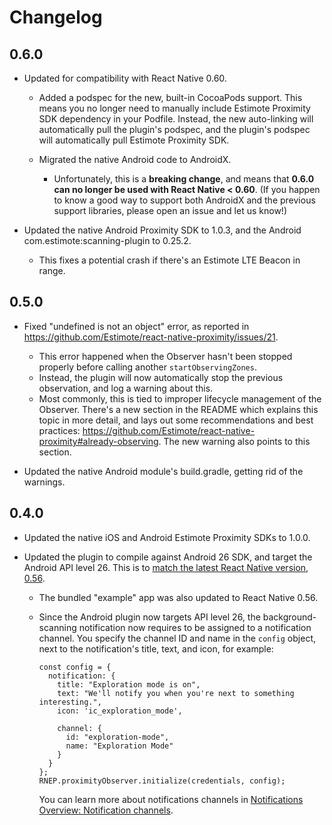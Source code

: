 # Changelog

## 0.6.0

- Updated for compatibility with React Native 0.60.

  - Added a podspec for the new, built-in CocoaPods support. This means you no longer need to manually include Estimote Proximity SDK dependency in your Podfile. Instead, the new auto-linking will automatically pull the plugin's podspec, and the plugin's podspec will automatically pull Estimote Proximity SDK.

  - Migrated the native Android code to AndroidX.

    - Unfortunately, this is a **breaking change**, and means that **0.6.0 can no longer be used with React Native < 0.60**. (If you happen to know a good way to support both AndroidX and the previous support libraries, please open an issue and let us know!)

- Updated the native Android Proximity SDK to 1.0.3, and the Android com.estimote:scanning-plugin to 0.25.2.

  - This fixes a potential crash if there's an Estimote LTE Beacon in range.

## 0.5.0

- Fixed "undefined is not an object" error, as reported in https://github.com/Estimote/react-native-proximity/issues/21.

  - This error happened when the Observer hasn't been stopped properly before calling another `startObservingZones`.
  - Instead, the plugin will now automatically stop the previous observation, and log a warning about this.
  - Most commonly, this is tied to improper lifecycle management of the Observer. There's a new section in the README which explains this topic in more detail, and lays out some recommendations and best practices: https://github.com/Estimote/react-native-proximity#already-observing. The new warning also points to this section.

- Updated the native Android module's build.gradle, getting rid of the warnings.

## 0.4.0

- Updated the native iOS and Android Estimote Proximity SDKs to 1.0.0.

- Updated the plugin to compile against Android 26 SDK, and target the Android API level 26. This is to [match the latest React Native version, 0.56][0.4.0-1].

  - The bundled "example" app was also updated to React Native 0.56.

  - Since the Android plugin now targets API level 26, the background-scanning notification now requires to be assigned to a notification channel. You specify the channel ID and name in the `config` object, next to the notification's title, text, and icon, for example:

    ```
    const config = {
      notification: {
        title: "Exploration mode is on",
        text: "We'll notify you when you're next to something interesting.",
        icon: 'ic_exploration_mode',

        channel: {
          id: "exploration-mode",
          name: "Exploration Mode"
        }
      }
    };
    RNEP.proximityObserver.initialize(credentials, config);
    ```

    You can learn more about notifications channels in [Notifications Overview: Notification channels][0.4.0-2].

[0.4.0-1]: https://github.com/react-native-community/react-native-releases/blob/master/CHANGELOG.md#android-projects-are-now-compiled-using-the-android-26-sdk
[0.4.0-2]: https://developer.android.com/guide/topics/ui/notifiers/notifications#ManageChannels
